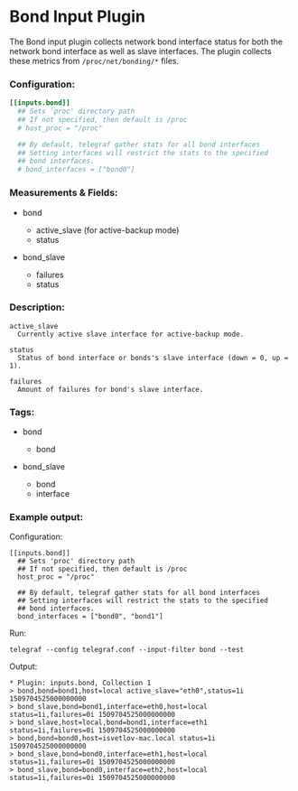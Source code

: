 # Bond Input Plugin

The Bond input plugin collects network bond interface status for both the
network bond interface as well as slave interfaces.
The plugin collects these metrics from `/proc/net/bonding/*` files.

### Configuration:

```toml
[[inputs.bond]]
  ## Sets 'proc' directory path
  ## If not specified, then default is /proc
  # host_proc = "/proc"

  ## By default, telegraf gather stats for all bond interfaces
  ## Setting interfaces will restrict the stats to the specified
  ## bond interfaces.
  # bond_interfaces = ["bond0"]
```

### Measurements & Fields:

- bond
  - active_slave (for active-backup mode)
  - status

- bond_slave
  - failures
  - status

### Description:

```
active_slave
  Currently active slave interface for active-backup mode.

status
  Status of bond interface or bonds's slave interface (down = 0, up = 1).

failures
  Amount of failures for bond's slave interface.
```

### Tags:

- bond
  - bond

- bond_slave
  - bond
  - interface

### Example output:

Configuration:

```
[[inputs.bond]]
  ## Sets 'proc' directory path
  ## If not specified, then default is /proc
  host_proc = "/proc"

  ## By default, telegraf gather stats for all bond interfaces
  ## Setting interfaces will restrict the stats to the specified
  ## bond interfaces.
  bond_interfaces = ["bond0", "bond1"]
```

Run:

```
telegraf --config telegraf.conf --input-filter bond --test
```

Output:

```
* Plugin: inputs.bond, Collection 1
> bond,bond=bond1,host=local active_slave="eth0",status=1i 1509704525000000000
> bond_slave,bond=bond1,interface=eth0,host=local status=1i,failures=0i 1509704525000000000
> bond_slave,host=local,bond=bond1,interface=eth1 status=1i,failures=0i 1509704525000000000
> bond,bond=bond0,host=isvetlov-mac.local status=1i 1509704525000000000
> bond_slave,bond=bond0,interface=eth1,host=local status=1i,failures=0i 1509704525000000000
> bond_slave,bond=bond0,interface=eth2,host=local status=1i,failures=0i 1509704525000000000
```
